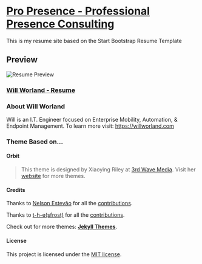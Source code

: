 # [Pro Presence - Professional Presence Consulting](https://ninexmobiltiy.com/propresence)

This is my resume site based on the Start Bootstrap Resume Template

## Preview

![Resume Preview](https://ninexmobility.github.io/propresece/assets/images/screenshot.png)

### [Will Worland - Resume](https://willworland.com)

### About Will Worland

Will is an I.T. Engineer focused on Enterprise Mobility, Automation, & Endpoint Management.
To learn more visit: <https://willworland.com>

### Theme Based on...

#### Orbit

> This theme is designed by Xiaoying Riley at [3rd Wave Media](http://themes.3rdwavemedia.com/). 
> Visit her [website](http://themes.3rdwavemedia.com/) for more themes.

#### Credits

Thanks to [Nelson Estevão](https://github.com/nelsonmestevao) for all the [contributions](https://github.com/sharu725/online-cv/commits?author=nelsonmestevao).

Thanks to [t-h-e(sfrost)](https://github.com/t-h-e) for all the [contributions](https://github.com/sharu725/online-cv/commits?author=t-h-e).

Check out for more themes: [**Jekyll Themes**](http://jekyll-themes.com).

#### License

This project is licensed under the [MIT license](LICENSE.txt).
